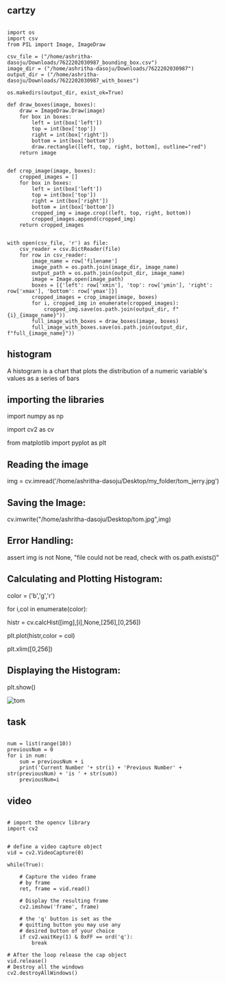 ## cartzy
```

import os
import csv
from PIL import Image, ImageDraw

csv_file = ("/home/ashritha-dasoju/Downloads/7622202030987_bounding_box.csv")
image_dir = ("/home/ashritha-dasoju/Downloads/7622202030987")
output_dir = ("/home/ashritha-dasoju/Downloads/7622202030987_with_boxes")

os.makedirs(output_dir, exist_ok=True)

def draw_boxes(image, boxes):
    draw = ImageDraw.Draw(image)
    for box in boxes:
        left = int(box['left'])
        top = int(box['top'])
        right = int(box['right'])
        bottom = int(box['bottom'])
        draw.rectangle([left, top, right, bottom], outline="red")
    return image


def crop_image(image, boxes):
    cropped_images = []
    for box in boxes:
        left = int(box['left'])
        top = int(box['top'])
        right = int(box['right'])
        bottom = int(box['bottom'])
        cropped_img = image.crop((left, top, right, bottom))
        cropped_images.append(cropped_img)
    return cropped_images


with open(csv_file, 'r') as file:
    csv_reader = csv.DictReader(file)
    for row in csv_reader:
        image_name = row['filename']
        image_path = os.path.join(image_dir, image_name)
        output_path = os.path.join(output_dir, image_name)
        image = Image.open(image_path)
        boxes = [{'left': row['xmin'], 'top': row['ymin'], 'right': row['xmax'], 'bottom': row['ymax']}]
        cropped_images = crop_image(image, boxes)
        for i, cropped_img in enumerate(cropped_images):
            cropped_img.save(os.path.join(output_dir, f"{i}_{image_name}"))  
        full_image_with_boxes = draw_boxes(image, boxes)
        full_image_with_boxes.save(os.path.join(output_dir, f"full_{image_name}"))
```

## histogram
A histogram is a chart that plots the distribution of a numeric variable's values as a series of bars

## importing the libraries

import numpy as np

import cv2 as cv

from matplotlib import pyplot as plt

## Reading the image
 
img = cv.imread('/home/ashritha-dasoju/Desktop/my_folder/tom_jerry.jpg')

## Saving the Image:

cv.imwrite("/home/ashritha-dasoju/Desktop/tom.jpg",img)

## Error Handling:

assert img is not None, "file could not be read, check with os.path.exists()"

## Calculating and Plotting Histogram:

color = ('b','g','r')

for i,col in enumerate(color):

 histr = cv.calcHist([img],[i],None,[256],[0,256])
 
 plt.plot(histr,color = col)
 
 plt.xlim([0,256])

## Displaying the Histogram:

plt.show()

![tom](https://github.com/ashrithadasoju/Exp/assets/169047414/4bcb3bce-30cb-4a57-851e-0b4d24d32c33)

## task
```

num = list(range(10))
previousNum = 0
for i in num:
    sum = previousNum + i
    print('Current Number '+ str(i) + 'Previous Number' + str(previousNum) + 'is ' + str(sum))
    previousNum=i
```

## video
```

# import the opencv library 
import cv2 


# define a video capture object 
vid = cv2.VideoCapture(0) 

while(True): 
	
	# Capture the video frame 
	# by frame 
	ret, frame = vid.read() 

	# Display the resulting frame 
	cv2.imshow('frame', frame) 
	
	# the 'q' button is set as the 
	# quitting button you may use any 
	# desired button of your choice 
	if cv2.waitKey(1) & 0xFF == ord('q'): 
		break

# After the loop release the cap object 
vid.release() 
# Destroy all the windows 
cv2.destroyAllWindows()
```
